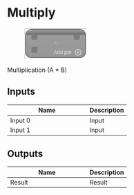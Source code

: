 # Multiply

<div align="left" data-full-width="false">

<figure><img src="multiply.png" alt=""><figcaption></figcaption></figure>

</div>

Multiplication (A * B)

## Inputs

<table>
<thead><tr><th width="170">Name</th><th>Description</th></tr></thead>
<tbody>
<tr><td>Input 0</td><td>Input</td></tr>
<tr><td>Input 1</td><td>Input</td></tr>
</tbody>
</table>

## Outputs

<table>
<thead><tr><th width="170">Name</th><th>Description</th></tr></thead>
<tbody>
<tr><td>Result</td><td>Result</td></tr>
</tbody>
</table>